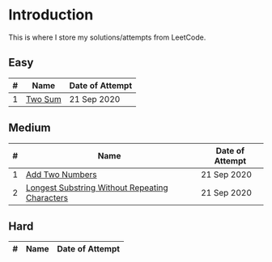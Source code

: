 # Introduction
This is where I store my solutions/attempts from LeetCode.

## Easy

\#|Name|Date of Attempt
-|-|-
1| [Two Sum](/two-sum)|21 Sep 2020


## Medium
\#|Name|Date of Attempt
-|-|-
1| [Add Two Numbers](/add-two-numbers)|21 Sep 2020
2| [Longest Substring Without Repeating Characters](/longest-substr) | 21 Sep 2020
 
## Hard
\#|Name|Date of Attempt
-|-|-